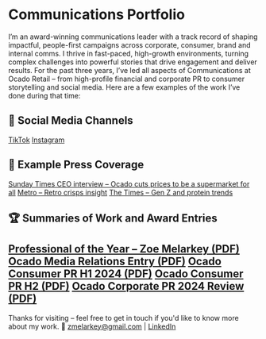 
# Communications Portfolio
I’m an award-winning communications leader with a track record of shaping impactful, people-first campaigns across corporate, consumer, brand and internal comms. I thrive in fast-paced, high-growth environments, turning complex challenges into powerful stories that drive engagement and deliver results.
For the past three years, I’ve led all aspects of Communications at Ocado Retail – from high-profile financial and corporate PR to consumer storytelling and social media.
Here are a few examples of the work I’ve done during that time:
## :calling: Social Media Channels

[TikTok](https://www.tiktok.com/)
[Instagram](https://www.instagram.com/)
## :newspaper: Example Press Coverage

[Sunday Times CEO interview – Ocado cuts prices to be a supermarket for all](https://www.thetimes.com/business-money/companies/article/ocado-chief-weve-cut-prices-to-be-a-supermarket-for-all-80l7r0y7n/)
[Metro – Retro crisps insight](https://metro.co.uk/2024/09/09/retro-crisps-90s-making-a-trendy-comeback-nigella-lawson-thrilled-21573571/)
[The Times – Gen Z and protein trends](https://www.thetimes.com/uk/healthcare/article/health-conscious-gen-z-influencers-diet-protein-cn8r93kt6/)
## :trophy: Summaries of Work and Award Entries

[Professional of the Year – Zoe Melarkey (PDF)](https://github.com/ZoeMelarkey/comms-portfolio/blob/main/Professional%20of%20the%20Year%20%E2%80%93%20Zoe%20Melarkey.pdf)
[Ocado Media Relations Entry (PDF)](https://github.com/ZoeMelarkey/comms-portfolio/blob/main/Ocado%20Media%20Relations%20Entry.pdf)
[Ocado Consumer PR H1 2024 (PDF)](https://github.com/ZoeMelarkey/comms-portfolio/blob/main/Ocado%20Consumer%20PR%20H1%202024.pdf)
[Ocado Consumer PR H2 (PDF)](https://github.com/ZoeMelarkey/comms-portfolio/blob/main/Ocado%20Consumer%20PR%20H2.pdf)
[Ocado Corporate PR 2024 Review (PDF)](https://github.com/ZoeMelarkey/comms-portfolio/blob/main/Ocado%20Corporate%20PR%202024%20Review.pdf)
---
Thanks for visiting – feel free to get in touch if you'd like to know more about my work. 
:e-mail: zmelarkey@gmail.com | [LinkedIn](https://www.linkedin.com/in/zoe-melarkey-42708414/)
